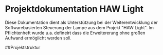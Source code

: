 # Projektdokumentation HAW Light

Diese Dokumentation dient als Unterstützung bei der Weiterentwicklung der Softwarebasierten Steuerung der Lampe aus dem Projekt "HAW Light". Im Pflichtenheft wurde u.a. defineirt dass die Erweitererung ohne großen Aufwand ermöglicht werden soll. 

##Projektstruktur

